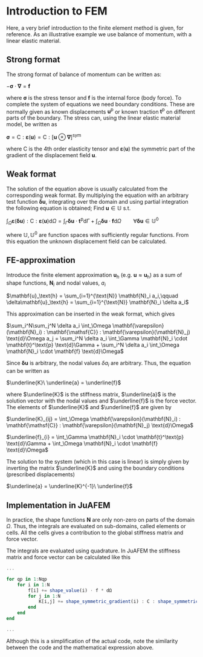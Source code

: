 # Introduction to FEM
Here, a very brief introduction to the finite element method is given, for reference. As an
illustrative example we use balance of momentum, with a linear elastic material.

## Strong format

The strong format of balance of momentum can be written as:

$-\mathbf{\sigma}\cdot \mathbf{\nabla} = \mathbf{f}$

where $\mathbf{\sigma}$ is the stress tensor and $\mathbf{f}$ is the internal force (body force).
To complete the system of equations we need boundary conditions. These are normally given as known
displacements $\mathbf{u}^\text{p}$ or known traction $\mathbf{t}^\text{p}$ on different parts of the boundary.
The stress can, using the linear elastic material model, be written as

$\mathbf{\sigma} = \mathbf{\mathsf{C}} : \mathbf{\varepsilon}(\mathbf{u}) = \mathbf{\mathsf{C}} : [\mathbf{u} \otimes \mathbf{\nabla}]^{\text{sym}}$

where $\mathbf{\mathsf{C}}$ is the 4th order elasticity tensor and $\mathbf{\varepsilon}(\mathbf{u})$ the symmetric
part of the gradient of the displacement field $\mathbf{u}$.


## Weak format

The solution of the equation above is usually calculated from the corresponding weak format. By multiplying
the equation with an arbitrary test function $\mathbf{\delta u}$, integrating over the domain and using partial
integration the following equation is obtained; Find $\mathbf{u} \in \mathbb{U}$ s.t.

$\int_\Omega \mathbf{\varepsilon}(\mathbf{\delta u}) : \mathbf{\mathsf{C}} : \mathbf{\varepsilon}(\mathbf{u}) \text{d}\Omega = 
\int_\Gamma \mathbf{\delta u} \cdot \mathbf{t}^\text{p} \text{d}\Gamma +
\int_\Omega \mathbf{\delta u} \cdot \mathbf{f} \text{d}\Omega \qquad \forall \mathbf{\delta u} \in \mathbb{U}^0$

where $\mathbb{U}, \mathbb{U}^0$ are function spaces with sufficiently regular functions. From this equation the unknown displacement field can be calculated.

## FE-approximation

Introduce the finite element approximation $\mathbf{u}_h$ (e.g. $\mathbf{u} \approx \mathbf{u}_\text{h}$)
as a sum of shape functions, $\mathbf{N}_i$ and nodal values, $a_i$

$\mathbf{u}_\text{h} = \sum_{i=1}^{\text{N}} \mathbf{N}_i a_i,\qquad \delta\mathbf{u}_\text{h} = \sum_{i=1}^{\text{N}} \mathbf{N}_i \delta a_i$

This approximation can be inserted in the weak format, which gives

$\sum_i^N\sum_j^N \delta a_i \int_\Omega \mathbf{\varepsilon}(\mathbf{N}_i) : \mathbf{\mathsf{C}} : \mathbf{\varepsilon}(\mathbf{N}_j) \text{d}\Omega a_j = 
\sum_i^N \delta a_i \int_\Gamma \mathbf{N}_i \cdot \mathbf{t}^\text{p} \text{d}\Gamma +
\sum_i^N \delta a_i \int_\Omega \mathbf{N}_i \cdot \mathbf{f} \text{d}\Omega$

Since $\mathbf{\delta u}$ is arbitrary, the nodal values $\delta a_i$ are arbitrary. Thus, the equation can
be written as

$\underline{K}\ \underline{a} = \underline{f}$

where $\underline{K}$ is the stiffness matrix, $\underline{a}$ is the solution vector with the nodal values
and $\underline{f}$ is the force vector. The elements of $\underline{K}$ and $\underline{f}$ are given by

$\underline{K}_{ij} = \int_\Omega \mathbf{\varepsilon}(\mathbf{N}_i) : \mathbf{\mathsf{C}} : \mathbf{\varepsilon}(\mathbf{N}_j) \text{d}\Omega$

$\underline{f}_{i} = \int_\Gamma \mathbf{N}_i \cdot \mathbf{t}^\text{p} \text{d}\Gamma +
                     \int_\Omega \mathbf{N}_i \cdot \mathbf{f} \text{d}\Omega$

The solution to the system (which in this case is linear) is simply given by inverting the matrix $\underline{K}$ and
using the boundary conditions (prescribed displacements)

$\underline{a} = \underline{K}^{-1}\ \underline{f}$

## Implementation in JuAFEM

In practice, the shape functions $\mathbf{N}$ are only non-zero on parts of the domain $\Omega$. Thus, the integrals
are evaluated on sub-domains, called elements or cells. All the cells gives a contribution to the global
stiffness matrix and force vector.

The integrals are evaluated using quadrature. In JuAFEM the stiffness matrix and force vector can be calculated like this

```julia
...

for qp in 1:Nqp
    for i in 1:N
        f[i] += shape_value(i) ⋅ f * dΩ
        for j in 1:N
            K[i,j] += shape_symmetric_gradient(i) : C : shape_symmetric_gradient(j) * dΩ
        end
    end
end

...
```

Although this is a simplification of the actual code, note the similarity between the code and the mathematical expression above.
